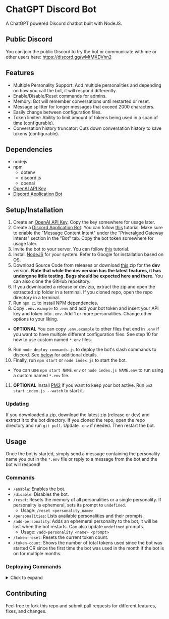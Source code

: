 # ChatGPT Discord Bot
A ChatGPT powered Discord chatbot built with NodeJS.

## Public Discord
You can join the public Discord to try the bot or communicate with me or other users here: https://discord.gg/wMtMXDVhn2

## Features
* Multiple Personality Support: Add multiple personalities and depending on how you call the bot, it will respond differently.
* Enable/Disable/Reset commands for admins.
* Memory: Bot will remember conversations until restarted or reset.
* Message splitter for longer messages that exceed 2000 characters.
* Easily change between configuration files.
* Token limiter: Ability to limit amount of tokens being used in a span of time (configurable).
* Conversation history truncator: Cuts down conversation history to save tokens (configurable).

## Dependencies
* nodejs
* npm
   * dotenv
   * discord.js
   * openai
* [OpenAI API Key](https://platform.openai.com/account/api-keys)
* [Discord Application Bot](https://discord.com/developers/applications/)

## Setup/Installation
1. Create an [OpenAI API Key](https://platform.openai.com/account/api-keys). Copy the key somewhere for usage later.
2. Create a [Discord Application Bot](https://discord.com/developers/applications/). You can follow [this](https://discordjs.guide/preparations/setting-up-a-bot-application.html#creating-your-bot) tutorial. Make sure to enable the "Message Content Intent" under the "Priveralged Gateway Intents" section in the "Bot" tab. Copy the bot token somewhere for usage later.
3. Invite the bot to your server. You can follow [this](https://discordjs.guide/preparations/adding-your-bot-to-servers.html) tutorial.
4. Install [NodeJS](https://nodejs.org/) for your system. Refer to Google for installation based on OS.
5. Download Source Code from releases or download [this](https://github.com/Kevin8675/ChatGPT-Discord-Bot/archive/refs/heads/develop.zip) zip for the **dev** version. **Note that while the dev version has the latest features, it has undergone little testing. Bugs should be expected here and there.** You can also clone the GitHub repository.
6. If you downloaded a release or dev zip, extract the zip and open the extracted zip folder in a terminal. If you cloned repo, open the repo directory in a terminal.
7. Run `npm ci` to install NPM dependencies.
8. Copy `.env.example` to `.env` and add your bot token and insert your API key and token into `.env`. Add 1 or more personalities. Change other options to your liking.
  - **OPTIONAL** You can copy `.env.example` to other files that end in `.env` if you want to have multiple different configuration files. See step 10 for how to use custom named `*.env` files.
9. Run `node deploy-commands.js` to deploy the bot's slash commands to discord. See [below](#deploying-commands) for additional details.
10. Finally, run `npm start` or `node index.js` to start the bot.
  - You can use `npm start NAME.env` or `node index.js NAME.env` to run using a custom named `*.env` file.
11. **OPTIONAL** Install [PM2](https://pm2.keymetrics.io/) if you want to keep your bot active. Run `pm2 start index.js --watch` to start it.
### Updating
If you downloaded a zip, download the latest zip (release or dev) and extract it to the bot directory. If you cloned the repo, open the repo directory and run `git pull`. Update `.env` if needed. Then restart the bot.

## Usage
Once the bot is started, simply send a message containing the personality name you put in the `*.env` file or reply to a message from the bot and the bot will respond!
### Commands
* `/enable`: Enables the bot.
* `/disable`: Disables the bot.
* `/reset`: Resets the memory of all personalities or a single personality. If personality is ephemeral, sets its prompt to `undefined`.
  - Usage: `/reset <personality_name>`
* `/personalities`: Lists available personalities and their prompts.
* `/add-personality`: Adds an ephemeral personality to the bot, it will be lost when the bot restarts. Can also update `undefined` prompts.
  - Usage: `/add-personality <name> <prompt>`
* `/token-reset`: Resets the current token count.
* `/token-count`: Shows the number of total tokens used since the bot was started OR since the first time the bot was used in the month if the bot is on for multiple months.

### Deploying Commands
<details>
  <summary>Click to expand</summary>
To use the deploy/delete script, run `node deploy-commands.js` followed by one or more arguments. The available arguments are:

*   `[env]` (optional): the name of the `.env` file to use. If not specified, the script will use `.env` by default.
*   `-d [command]` (optional): the name of the command to delete. If specified, the script will delete the command with the given id.
*   `-x [file]` (optional): the name of a command file(s) to ignore. If specified, the script will not deploy the command(s) with the given file name(s).

To deploy all commands using the default `.env` file, run:

```bash
node deploy-commands.js
```

To deploy all commands using a custom named `*.env` file, use:

```bash
node deploy-commands.js NAME.env
```

To delete a command, find its command id, then run:

```bash
node deploy-commands.js -d COMMAND_ID
```

To deploy all commands except the commands in `ignore.js` and `test.js`, run:

```bash
node deploy-commands.js -x ignore.js,test.js
```
</details>

## Contributing
Feel free to fork this repo and submit pull requests for different features, fixes, and changes.
